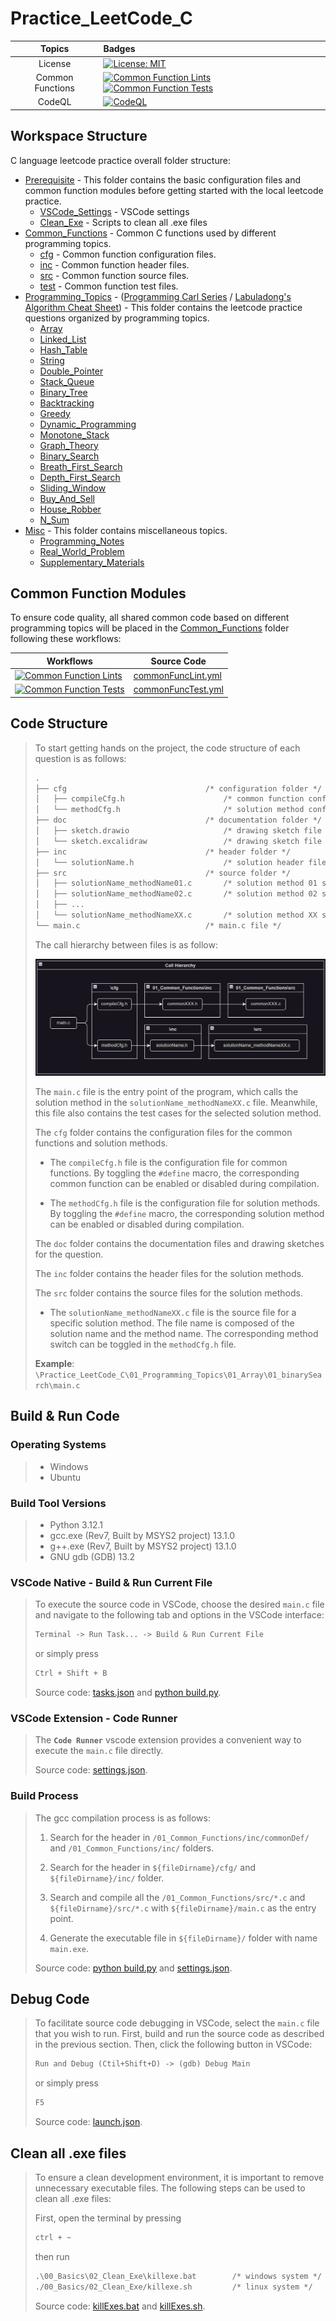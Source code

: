 # Practice_LeetCode_C

| Topics | Badges |
|:-:|:-|
| License | [![License: MIT](https://img.shields.io/badge/License-MIT-yellow.svg)](https://opensource.org/licenses/MIT) |
| Common Functions | [![Common Function Lints](https://github.com/ImChong/Practice_LeetCode_C/actions/workflows/commonFuncLint.yml/badge.svg)](https://github.com/ImChong/Practice_LeetCode_C/actions/workflows/commonFuncLint.yml) [![Common Function Tests](https://github.com/ImChong/Practice_LeetCode_C/actions/workflows/commonFuncTest.yml/badge.svg)](https://github.com/ImChong/Practice_LeetCode_C/actions/workflows/commonFuncTest.yml) |
| CodeQL | [![CodeQL](https://github.com/ImChong/Practice_LeetCode_C/actions/workflows/github-code-scanning/codeql/badge.svg)](https://github.com/ImChong/Practice_LeetCode_C/actions/workflows/github-code-scanning/codeql) |

## Workspace Structure

C language leetcode practice overall folder structure:

- [Prerequisite](./00_Prerequisite/) - This folder contains the basic configuration files and common function modules before getting started with the local leetcode practice.
  - [VSCode_Settings](./00_Prerequisite/00_VSCode_Settings/) - VSCode settings
  - [Clean_Exe](./00_Prerequisite/01_Clean_Exe/) - Scripts to clean all .exe files
- [Common_Functions](./01_Common_Functions/) - Common C functions used by different programming topics.
  - [cfg](./01_Common_Functions/cfg/) - Common function configuration files.
  - [inc](./01_Common_Functions/inc/) - Common function header files.
  - [src](./01_Common_Functions/src/) - Common function source files.
  - [test](./01_Common_Functions/test/) - Common function test files.
- [Programming_Topics](./02_Programming_Topics/) - ([Programming Carl Series](https://programmercarl.com/) / [Labuladong's Algorithm Cheat Sheet](https://labuladong.github.io/algo/home/)) - This folder contains the leetcode practice questions organized by programming topics.
  - [Array](./02_Programming_Topics/01_Array/)
  - [Linked_List](./02_Programming_Topics/02_Linked_List/)
  - [Hash_Table](./02_Programming_Topics/03_Hash_Table/)
  - [String](./02_Programming_Topics/04_String/)
  - [Double_Pointer](./02_Programming_Topics/05_Double_Pointer/)
  - [Stack_Queue](./02_Programming_Topics/06_Stack_Queue/)
  - [Binary_Tree](./02_Programming_Topics/07_Binary_Tree/)
  - [Backtracking](./02_Programming_Topics/08_Backtracking/)
  - [Greedy](./02_Programming_Topics/09_Greedy/)
  - [Dynamic_Programming](./02_Programming_Topics/10_Dynamic_Programming/)
  - [Monotone_Stack](./02_Programming_Topics/11_Monotone_Stack/)
  - [Graph_Theory](./02_Programming_Topics/12_Graph_Theory/)
  - [Binary_Search](./02_Programming_Topics/13_Binary_Search/)
  - [Breath_First_Search](./02_Programming_Topics/14_Breath_First_Search/)
  - [Depth_First_Search](./02_Programming_Topics/15_Depth_First_Search/)
  - [Sliding_Window](./02_Programming_Topics/16_Sliding_Window/)
  - [Buy_And_Sell](./02_Programming_Topics/17_Buy_And_Sell/)
  - [House_Robber](./02_Programming_Topics/18_House_Robber/)
  - [N_Sum](./02_Programming_Topics/19_N_Sum/)
- [Misc](./03_Misc/) - This folder contains miscellaneous topics.
  - [Programming_Notes](./03_Misc/00_Programming_Notes/)
  - [Real_World_Problem](./03_Misc/01_Real_World_Problems/)
  - [Supplementary_Materials](./03_Misc/02_Supplementary_Materials/)

## Common Function Modules

To ensure code quality, all shared common code based on different programming topics will be placed in the [Common_Functions](./01_Common_Functions/) folder following these workflows:

| Workflows | Source Code |
|----------|----------|
|   [![Common Function Lints](https://github.com/ImChong/Practice_LeetCode_C/actions/workflows/commonFuncLint.yml/badge.svg)](https://github.com/ImChong/Practice_LeetCode_C/actions/workflows/commonFuncLint.yml)  |   [commonFuncLint.yml](.github/workflows/commonFuncLint.yml)   |
|   [![Common Function Tests](https://github.com/ImChong/Practice_LeetCode_C/actions/workflows/commonFuncTest.yml/badge.svg)](https://github.com/ImChong/Practice_LeetCode_C/actions/workflows/commonFuncTest.yml)  |   [commonFuncTest.yml](.github/workflows/commonFuncTest.yml)   |

## Code Structure

> To start getting hands on the project, the code structure of each question is as follows:
>
> ```txt
> .
> ├── cfg                               /* configuration folder */
> │   ├── compileCfg.h                      /* common function configuration file */
> │   └── methodCfg.h                       /* solution method configuration file */
> ├── doc                               /* documentation folder */
> │   ├── sketch.drawio                     /* drawing sketch file */
> │   └── sketch.excalidraw                 /* drawing sketch file */
> ├── inc                               /* header folder */
> │   └── solutionName.h                    /* solution header file */
> ├── src                               /* source folder */
> │   ├── solutionName_methodName01.c       /* solution method 01 source file */
> │   ├── solutionName_methodName02.c       /* solution method 02 source file */
> │   ├── ...
> │   └── solutionName_methodNameXX.c       /* solution method XX source file */
> └── main.c                            /* main.c file */
> ```
>
> The call hierarchy between files is as follow:
>
> ![Call Hierarchy](./03_Misc/02_Supplementary_Materials/callHierarchy.png)
>
> The `main.c` file is the entry point of the program, which calls the solution method in the `solutionName_methodNameXX.c` file. Meanwhile, this file also contains the test cases for the selected solution method.
>
> The `cfg` folder contains the configuration files for the common functions and solution methods.
>
> - The `compileCfg.h` file is the configuration file for common functions. By toggling the `#define` macro, the corresponding common function can be enabled or disabled during compilation.
>
> - The `methodCfg.h` file is the configuration file for solution methods. By toggling the `#define` macro, the corresponding solution method can be enabled or disabled during compilation.
>
> The `doc` folder contains the documentation files and drawing sketches for the question.
>
> The `inc` folder contains the header files for the solution methods.
>
> The `src` folder contains the source files for the solution methods.
>
> - The `solutionName_methodNameXX.c` file is the source file for a specific solution method. The file name is composed of the solution name and the method name. The corresponding method switch can be toggled in the `methodCfg.h` file.
>
> **Example**: `\Practice_LeetCode_C\01_Programming_Topics\01_Array\01_binarySearch\main.c`

## Build & Run Code

### Operating Systems

> - Windows
> - Ubuntu

### Build Tool Versions

> - Python 3.12.1
> - gcc.exe (Rev7, Built by MSYS2 project) 13.1.0
> - g++.exe (Rev7, Built by MSYS2 project) 13.1.0
> - GNU gdb (GDB) 13.2

### VSCode Native - Build & Run Current File

> To execute the source code in VSCode, choose the desired `main.c` file and navigate to the following tab and options in the VSCode interface:
>
> ```txt
> Terminal -> Run Task... -> Build & Run Current File
> ```
>
> or simply press
>
> ```txt
> Ctrl + Shift + B
> ```
>
> Source code: [tasks.json](.vscode/tasks.json) and [python build.py](.vscode/build.py).

### VSCode Extension - Code Runner

> The **`Code Runner`** vscode extension provides a convenient way to execute the `main.c` file directly.
>
> Source code: [settings.json](.vscode/settings.json).

### Build Process

> The gcc compilation process is as follows:
>
> 1. Search for the header in `/01_Common_Functions/inc/commonDef/` and `/01_Common_Functions/inc/` folders.
>
> 2. Search for the header in `${fileDirname}/cfg/` and `${fileDirname}/inc/` folder.
>
> 3. Search and compile all the `/01_Common_Functions/src/*.c` and `${fileDirname}/src/*.c` with `${fileDirname}/main.c` as the entry point.
>
> 4. Generate the executable file in `${fileDirname}/` folder with name `main.exe`.
>
> Source code: [python build.py](.vscode/build.py) and [settings.json](.vscode/settings.json).

## Debug Code

> To facilitate source code debugging in VSCode, select the `main.c` file that you wish to run.
> First, build and run the source code as described in the previous section.
> Then, click the following button in VSCode:
>
> ```txt
> Run and Debug (Ctil+Shift+D) -> (gdb) Debug Main
> ```
>
> or simply press
>
> ```txt
> F5
> ```
>
> Source code: [launch.json](.vscode/launch.json).

## Clean all .exe files

> To ensure a clean development environment, it is important to remove unnecessary executable files.
> The following steps can be used to clean all .exe files:
>
> First, open the terminal by pressing
>
> ```txt
> ctrl + ~
> ```
>
> then run
>
> ```txt
> .\00_Basics\02_Clean_Exe\killexe.bat        /* windows system */
> ./00_Basics/02_Clean_Exe/killexe.sh         /* linux system */
> ```
>
> Source code: [killExes.bat](./00_Prerequisite/01_Clean_Exe/killExes.bat) and [killExes.sh](./00_Prerequisite/01_Clean_Exe/killExes.sh).
